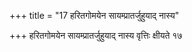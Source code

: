 +++
title = "17 हरितगोमयेन सायम्प्रातर्जुहुयाद् नास्य"

+++
हरितगोमयेन सायम्प्रातर्जुहुयाद् नास्य वृत्तिः क्षीयते १७